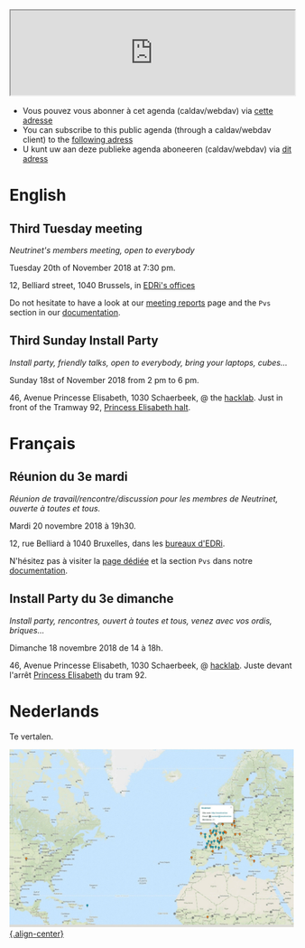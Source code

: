 <!-- TITLE: Agenda -->
<!-- SUBTITLE: Meetings, Réunions, Samenkomst, Install Parties, enz. -->

<iframe width="100%" src="https://files.neutrinet.be/index.php/apps/calendar/embed/375V4JSNHTU04NXL"></iframe>

  * Vous pouvez vous abonner à cet agenda (caldav/webdav) via [cette adresse](webcal://files.neutrinet.be/remote.php/dav/public-calendars/375V4JSNHTU04NXL?export)
  * You can subscribe to this public agenda (through a caldav/webdav client) to the [following adress](webcal://files.neutrinet.be/remote.php/dav/public-calendars/375V4JSNHTU04NXL?export)
  * U kunt uw aan deze publieke agenda aboneeren (caldav/webdav) via [dit adress](webcal://files.neutrinet.be/remote.php/dav/public-calendars/375V4JSNHTU04NXL?export)
# English

## Third Tuesday meeting
*Neutrinet's members meeting, open to everybody*

Tuesday 20th of November 2018 at 7:30 pm.
 
12, Belliard street, 1040 Brussels, in [EDRi's offices](https://osm.org/go/0EoS3yxK5?node=3396312894)

Do not hesitate to have a look at our [meeting reports](pvs) page and the `Pvs` section in our [documentation](all).

## Third Sunday Install Party
*Install party, friendly talks, open to everybody, bring your laptops, cubes…*

Sunday 18st of November 2018 from 2 pm to 6 pm.

46, Avenue Princesse Elisabeth, 1030 Schaerbeek, @ the [hacklab](https://ps.zoethical.com/t/welcome-to-the-hacklab-bxl/1600).
Just in front of the Tramway 92, [Princess Elisabeth halt](https://www.openstreetmap.org/#map=19/50.87286/4.37672).


# Français

## Réunion du 3e mardi
*Réunion de travail/rencontre/discussion pour les membres de Neutrinet, ouverte à toutes et tous.*

Mardi 20 novembre 2018 à 19h30.

12, rue Belliard à 1040 Bruxelles, dans les [bureaux d'EDRi](https://osm.org/go/0EoS3yxK5?node=3396312894).

N'hésitez pas à visiter la [page dédiée](pvs) et la section `Pvs` dans notre [documentation](all).

## Install Party du 3e dimanche
*Install party, rencontres, ouvert à toutes et tous, venez avec vos ordis, briques...*

Dimanche 18 novembre 2018 de 14 à 18h.

46, Avenue Princesse Elisabeth, 1030 Schaerbeek, @ [hacklab](https://ps.zoethical.com/t/welcome-to-the-hacklab-bxl/1600).
Juste devant l'arrêt [Princess Elisabeth](https://www.openstreetmap.org/#map=19/50.87286/4.37672) du tram 92.



# Nederlands
Te vertalen.

[![Diyisp](/uploads/diyisp.jpg "Diyisp"){.align-center}](https://db.ffdn.org/)
